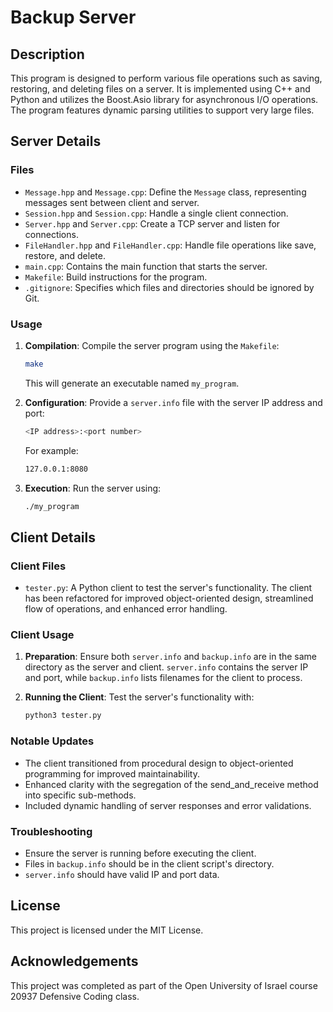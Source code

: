 # Backup Server

## Description

This program is designed to perform various file operations such as saving, restoring, and deleting files on a server. It is implemented using C++ and Python and utilizes the Boost.Asio library for asynchronous I/O operations. The program features dynamic parsing utilities to support very large files.

## Server Details

### Files

- `Message.hpp` and `Message.cpp`: Define the `Message` class, representing messages sent between client and server.
- `Session.hpp` and `Session.cpp`: Handle a single client connection.
- `Server.hpp` and `Server.cpp`: Create a TCP server and listen for connections.
- `FileHandler.hpp` and `FileHandler.cpp`: Handle file operations like save, restore, and delete.
- `main.cpp`: Contains the main function that starts the server.
- `Makefile`: Build instructions for the program.
- `.gitignore`: Specifies which files and directories should be ignored by Git.

### Usage

1. **Compilation**: Compile the server program using the `Makefile`:

   ```bash
   make
   ```

   This will generate an executable named `my_program`.

2. **Configuration**: Provide a `server.info` file with the server IP address and port:

   ```bash
   <IP address>:<port number>
   ```

   For example:

   ```bash
   127.0.0.1:8080
   ```

3. **Execution**: Run the server using:

   ```bash
   ./my_program
   ```

## Client Details

### Client Files

- `tester.py`: A Python client to test the server's functionality. The client has been refactored for improved object-oriented design, streamlined flow of operations, and enhanced error handling.

### Client Usage

1. **Preparation**: Ensure both `server.info` and `backup.info` are in the same directory as the server and client. `server.info` contains the server IP and port, while `backup.info` lists filenames for the client to process.

2. **Running the Client**: Test the server's functionality with:

   ```bash
   python3 tester.py
   ```

### Notable Updates

- The client transitioned from procedural design to object-oriented programming for improved maintainability.
- Enhanced clarity with the segregation of the send_and_receive method into specific sub-methods.
- Included dynamic handling of server responses and error validations.

### Troubleshooting

- Ensure the server is running before executing the client.
- Files in `backup.info` should be in the client script's directory.
- `server.info` should have valid IP and port data.

## License

This project is licensed under the MIT License.

## Acknowledgements

This project was completed as part of the Open University of Israel course 20937 Defensive Coding class.
